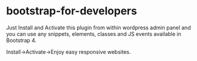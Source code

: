 # bootstrap-for-developers

Just Install and Activate this plugin from within wordpress admin panel and you can use any snippets, elements, classes and JS events available in Bootstrap 4. 

Install->Activate->Enjoy easy responsive websites.